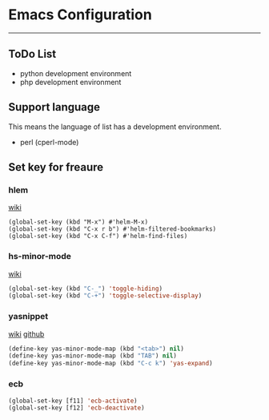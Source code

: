 # Emacs Configuration

---

## ToDo List
- python development environment
- php development environment

## Support language
This means the language of list has a development environment.
- perl (cperl-mode)

## Set key for freaure

### hlem
[wiki](https://github.com/emacs-helm/helm/wiki)
```lsip
(global-set-key (kbd "M-x") #'helm-M-x)
(global-set-key (kbd "C-x r b") #'helm-filtered-bookmarks)
(global-set-key (kbd "C-x C-f") #'helm-find-files)
```

### hs-minor-mode
[wiki](https://www.emacswiki.org/emacs/HideShow)
```lisp
(global-set-key (kbd "C-_") 'toggle-hiding)
(global-set-key (kbd "C-+") 'toggle-selective-display)
```

### yasnippet
[wiki](https://www.emacswiki.org/emacs/Yasnippet)
[github](https://github.com/capitaomorte/yasnippet)
```lisp
(define-key yas-minor-mode-map (kbd "<tab>") nil)
(define-key yas-minor-mode-map (kbd "TAB") nil)
(define-key yas-minor-mode-map (kbd "C-c k") 'yas-expand)
```
### ecb
```lisp
(global-set-key [f11] 'ecb-activate)
(global-set-key [f12] 'ecb-deactivate)
```